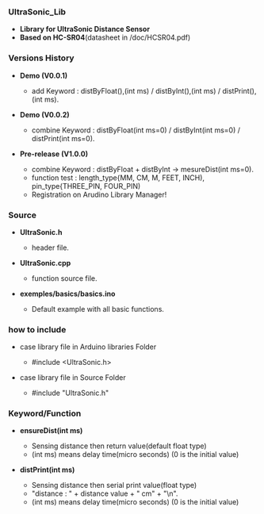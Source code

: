 ### UltraSonic_Lib
- **Library for UltraSonic Distance Sensor**
- **Based on HC-SR04**(datasheet in /doc/HCSR04.pdf)


### Versions History
- **Demo (V0.0.1)**
  - add Keyword : distByFloat(),(int ms) / distByInt(),(int ms) / distPrint(),(int ms).
  
- **Demo (V0.0.2)**
  - combine Keyword : distByFloat(int ms=0) / distByInt(int ms=0) / distPrint(int ms=0).
  
- **Pre-release (V1.0.0)**
  - combine Keyword : distByFloat + distByInt -> mesureDist(int ms=0).
  - function test : length_type{MM, CM, M, FEET, INCH), pin_type{THREE_PIN, FOUR_PIN)
  - Registration on Arudino Library Manager!
  
  
### Source
- **UltraSonic.h**
  - header file.
  
- **UltraSonic.cpp**
  - function source file.
  
- **exemples/basics/basics.ino**
  - Default example with all basic functions.
  

### how to include
- case library file in Arduino libraries Folder
  - #include <UltraSonic.h>
  
- case library file in Source Folder
  - #include "UltraSonic.h"


### Keyword/Function
- **ensureDist(int ms)**
  - Sensing distance then return value(default float type)
  - (int ms) means delay time(micro seconds) (0 is the initial value)
  
- **distPrint(int ms)**
  - Sensing distance then serial print value(float type)
  - "distance : " + distance value + " cm" + "\n".
  - (int ms) means delay time(micro seconds) (0 is the initial value)
